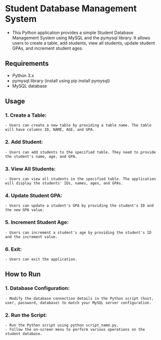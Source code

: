 # Student Database Management System

- This Python application provides a simple Student Database Management System using MySQL and the pymysql library. It allows users to create a table, add students, view all students, update student GPAs, and increment student ages.

## Requirements

- Python 3.x
- pymysql library (install using pip install pymysql)
- MySQL database

## Usage

### 1. Create a Table:

    - Users can create a new table by providing a table name. The table will have columns ID, NAME, AGE, and GPA.

### 2. Add Student:

    - Users can add students to the specified table. They need to provide the student's name, age, and GPA.

### 3. View All Students:

    - Users can view all students in the specified table. The application will display the students' IDs, names, ages, and GPAs.

### 4. Update Student GPA:

    - Users can update a student's GPA by providing the student's ID and the new GPA value.

### 5. Increment Student Age:

    - Users can increment a student's age by providing the student's ID and the increment value.

### 6. Exit:

    - Users can exit the application.

## How to Run

### 1. Database Configuration:

    - Modify the database connection details in the Python script (host, user, password, database) to match your MySQL server configuration.

### 2. Run the Script:

    - Run the Python script using python script_name.py.
    - Follow the on-screen menu to perform various operations on the student database.

